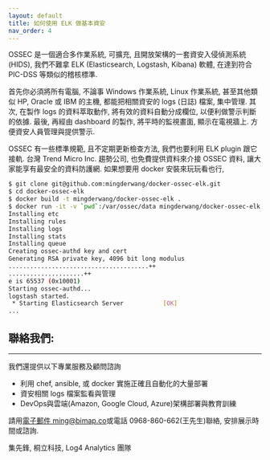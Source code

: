```yaml
---
layout: default
title: 如何使用 ELK 做基本資安
nav_order: 4
---
```


>
OSSEC 是一個適合多作業系統, 可擴充, 且開放架構的一套資安入侵偵測系統 (HIDS), 我們不難拿 ELK (Elasticsearch, Logstash, Kibana) 軟體, 在達到符合 PIC-DSS 等類似的稽核標準.


首先你必須將所有電腦, 不論事 Windows 作業系統, Linux 作業系統, 甚至其他類似 HP, Oracle 或 IBM 的主機, 都能把相關資安的 logs (日誌) 檔案, 集中管理. 其次, 在製作 logs 的資料萃取動作, 將有效的資料自動分成欄位, 以便利做警示判斷的依據. 最後, 再經由 dashboard 的製作, 將平時的監視畫面, 顯示在電視牆上. 方便資安人員管理與提供警示.



OSSEC 有一些標準規範, 且不定期更新檢查方法, 我們也要利用 ELK plugin 跟它接軌. 台灣 Trend Micro Inc. 趨勢公司, 也免費提供資料來介接 OSSEC 資料, 讓大家能享有最安全的資料防護網. 如果想要用 docker 安裝來玩玩看也行,

```bash
$ git clone git@github.com:mingderwang/docker-ossec-elk.git
$ cd docker-ossec-elk
$ docker build -t mingderwang/docker-ossec-elk .
$ docker run -it -v `pwd`:/var/ossec/data mingderwang/docker-ossec-elk bash
Installing etc
Installing rules
Installing logs
Installing stats
Installing queue
Creating ossec-authd key and cert
Generating RSA private key, 4096 bit long modulus
.......................................++
.....................++
e is 65537 (0x10001)
Starting ossec-authd...
logstash started.
 * Starting Elasticsearch Server           [OK]
...
```

>

## 聯絡我們:
---------------------
我們還提供以下專業服務及顧問諮詢

* 利用 chef, ansible, 或 docker 實施正確且自動化的大量部署
* 資安相關 logs 檔案監看與管理
* DevOps與雲端(Amazon, Google Cloud, Azure)架構部署與教育訓練


請用[電子郵件 ming@bimap.co](mailto:ming@bimap.co)或電話 0968-860-662(王先生)聯絡,
安排展示時間或諮詢.


集先鋒, 桐立科技, Log4 Analytics 團隊
